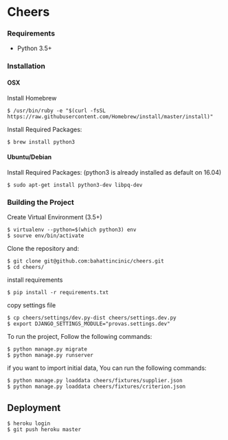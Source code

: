 # Cheers

### Requirements

* Python 3.5+

### Installation

#### OSX

Install Homebrew

    $ /usr/bin/ruby -e "$(curl -fsSL https://raw.githubusercontent.com/Homebrew/install/master/install)"

Install Required Packages:

    $ brew install python3


#### Ubuntu/Debian

Install Required Packages:
(python3 is already installed as default on 16.04)

    $ sudo apt-get install python3-dev libpq-dev

### Building the Project

Create Virtual Environment (3.5+)

    $ virtualenv --python=$(which python3) env
    $ sourve env/bin/activate

Clone the repository and:

    $ git clone git@github.com:bahattincinic/cheers.git
    $ cd cheers/

install requirements

    $ pip install -r requirements.txt

copy settings file

    $ cp cheers/settings/dev.py-dist cheers/settings.dev.py
    $ export DJANGO_SETTINGS_MODULE="provas.settings.dev"

To run the project, Follow the following commands:

    $ python manage.py migrate
    $ python manage.py runserver

if you want to import initial data, You can run the following commands:

    $ python manage.py loaddata cheers/fixtures/supplier.json
    $ python manage.py loaddata cheers/fixtures/criterion.json


## Deployment

```
$ heroku login
$ git push heroku master
```